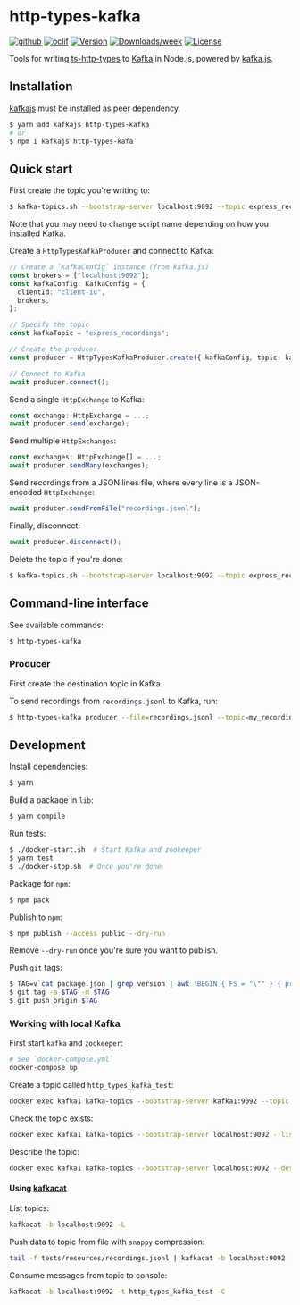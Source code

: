 # http-types-kafka

[![github](https://github.com/Meeshkan/http-types-kafka-node/workflows/Node.js%20CI/badge.svg)](https://github.com/Meeshkan/http-types-kafka-node/actions?query=workflow%3A%22Node.js+CI%22)
[![oclif](https://img.shields.io/badge/cli-oclif-brightgreen.svg)](https://oclif.io)
[![Version](https://img.shields.io/npm/v/@meeshkanml/http-types-kafka.svg)](https://npmjs.org/package/@meeshkanml/http-types-kafka)
[![Downloads/week](https://img.shields.io/npm/dw/@meeshkanml/http-types-kafka.svg)](https://npmjs.org/package/@meeshkanml/http-types-kafka)
[![License](https://img.shields.io/npm/l/@meeshkanml/http-types-kafka.svg)](https://github.com/Meeshkan/http-types-kafka/blob/master/package.json)

Tools for writing [ts-http-types](https://github.com/Meeshkan/ts-http-types) to [Kafka](https://kafka.apache.org/) in Node.js, powered by [kafka.js](https://kafka.js.org/).

## Installation

[kafkajs](https://www.npmjs.com/package/kafkajs) must be installed as peer dependency.

```bash
$ yarn add kafkajs http-types-kafka
# or
$ npm i kafkajs http-types-kafa
```

## Quick start

First create the topic you're writing to:

```bash
$ kafka-topics.sh --bootstrap-server localhost:9092 --topic express_recordings --create --partitions 3 --replication-factor 1
```

Note that you may need to change script name depending on how you installed Kafka.

Create a `HttpTypesKafkaProducer` and connect to Kafka:

```ts
// Create a `KafkaConfig` instance (from kafka.js)
const brokers = ["localhost:9092"];
const kafkaConfig: KafkaConfig = {
  clientId: "client-id",
  brokers,
};

// Specify the topic
const kafkaTopic = "express_recordings";

// Create the producer
const producer = HttpTypesKafkaProducer.create({ kafkaConfig, topic: kafkaTopic });

// Connect to Kafka
await producer.connect();
```

Send a single `HttpExchange` to Kafka:

```ts
const exchange: HttpExchange = ...;
await producer.send(exchange);
```

Send multiple `HttpExchanges`:

```ts
const exchanges: HttpExchange[] = ...;
await producer.sendMany(exchanges);
```

Send recordings from a JSON lines file, where every line is a JSON-encoded `HttpExchange`:

```ts
await producer.sendFromFile("recordings.jsonl");
```

Finally, disconnect:

```ts
await producer.disconnect();
```

Delete the topic if you're done:

```bash
$ kafka-topics.sh --bootstrap-server localhost:9092 --topic express_recordings --delete
```

## Command-line interface

See available commands:

```bash
$ http-types-kafka
```

### Producer

First create the destination topic in Kafka.

To send recordings from `recordings.jsonl` to Kafka, run:

```bash
$ http-types-kafka producer --file=recordings.jsonl --topic=my_recordings
```

## Development

Install dependencies:

```bash
$ yarn
```

Build a package in `lib`:

```bash
$ yarn compile
```

Run tests:

```bash
$ ./docker-start.sh  # Start Kafka and zookeeper
$ yarn test
$ ./docker-stop.sh  # Once you're done
```

Package for `npm`:

```bash
$ npm pack
```

Publish to `npm`:

```bash
$ npm publish --access public --dry-run
```

Remove `--dry-run` once you're sure you want to publish.

Push `git` tags:

```bash
$ TAG=v`cat package.json | grep version | awk 'BEGIN { FS = "\"" } { print $4 }'`
$ git tag -a $TAG -m $TAG
$ git push origin $TAG
```

### Working with local Kafka

First start `kafka` and `zookeeper`:

```bash
# See `docker-compose.yml`
docker-compose up
```

Create a topic called `http_types_kafka_test`:

```bash
docker exec kafka1 kafka-topics --bootstrap-server kafka1:9092 --topic http_types_kafka_test --create --partitions 3 --replication-factor 1
```

Check the topic exists:

```bash
docker exec kafka1 kafka-topics --bootstrap-server localhost:9092 --list
```

Describe the topic:

```bash
docker exec kafka1 kafka-topics --bootstrap-server localhost:9092 --describe --topic http_types_kafka_test
```

#### Using [kafkacat](https://github.com/edenhill/kafkacat)

List topics:

```bash
kafkacat -b localhost:9092 -L
```

Push data to topic from file with `snappy` compression:

```bash
tail -f tests/resources/recordings.jsonl | kafkacat -b localhost:9092 -t http_types_kafka_test -z snappy
```

Consume messages from topic to console:

```bash
kafkacat -b localhost:9092 -t http_types_kafka_test -C
```
